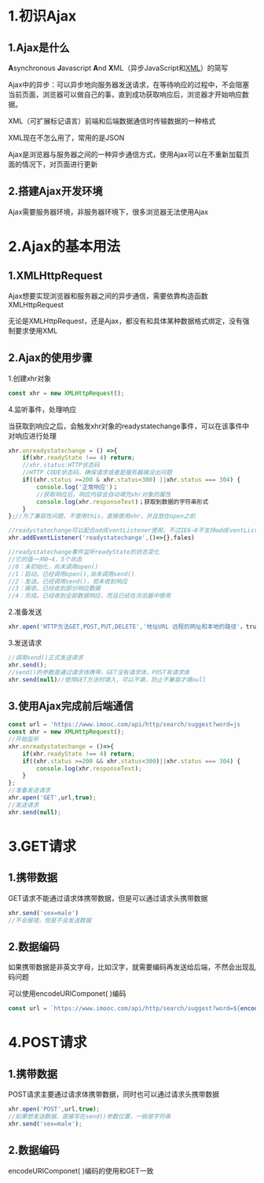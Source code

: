 # 1.初识Ajax

## 1.Ajax是什么

**A**synchronous **J**avascript **A**nd **X**ML（异步JavaScript和[XML](https://baike.baidu.com/item/XML/86251)）的简写

Ajax中的异步：可以异步地向服务器发送请求，在等待响应的过程中，不会阻塞当前页面，浏览器可以做自己的事，直到成功获取响应后，浏览器才开始响应数据。

XML（可扩展标记语言）前端和后端数据通信时传输数据的一种格式

XML现在不怎么用了，常用的是JSON

Ajax是浏览器与服务器之间的一种异步通信方式，使用Ajax可以在不重新加载页面的情况下，对页面进行更新

## 2.搭建Ajax开发环境

Ajax需要服务器环境，非服务器环境下，很多浏览器无法使用Ajax

# 2.Ajax的基本用法

## 1.XMLHttpRequest

Ajax想要实现浏览器和服务器之间的异步通信，需要依靠构造函数XMLHttpRequest

无论是XMLHttpRequest，还是Ajax，都没有和具体某种数据格式绑定，没有强制要求使用XML

## 2.Ajax的使用步骤

1.创建xhr对象

```javascript
const xhr = new XMLHttpRequest();
```

4.监听事件，处理响应

当获取到响应之后，会触发xhr对象的readystatechange事件，可以在该事件中对响应进行处理

```javascript
xhr.onreadystatechange = () =>{
    if(xhr.readyState !== 4) return;
    //xhr.status:HTTP状态码
    //HTTP CODE状态码，确保请求或者是服务器端没出问题
    if((xhr.status >=200 & xhr.status<300) ||xhr.status === 304) {
        console.log('正常响应')；
        //获取响应后，响应内容会自动填充xhr对象的属性
        console.log(xhr.responseText)；获取到数据的字符串形式
    }
};//为了兼容性问题，不使用this，直接使用xhr，并且放在open之前

//readystatechange可以配合addEventListener使用，不过IE6~8不支持addEventListener
xhr.addEventListener('readystatechange',()=>{},fales)

//readystatechange事件监听readyState的状态变化
//它的值一共0~4，5个状态
//0：未初始化，尚未调用open()
//1：启动。已经调用open(),尚未调用send()
//2：发送。已经调用send()，但未收到响应
//3：接收。已经收到部分响应数据
//4：完成。已经收到全部数据响应，而且已经在浏览器中使用

```

2.准备发送

```javascript
xhr.open('HTTP方法GET,POST,PUT,DELETE','地址URL 远程的网址和本地的路径'，true//表示异步);
```

3.发送请求

```javascript
//调用send()正式发送请求
xhr.send();
//send()的参数是通过请求体携带，GET没有请求体，POST有请求体
xhr.send(null)//使用GET方法时填入，可以不填，防止不兼容才填null
```

## 3.使用Ajax完成前后端通信

```javascript
const url = 'https://www.imooc.com/api/http/search/suggest?word=js
const xhr = new XMLHttpRequest();
//开始监听
xhr.onreadystatechange = ()=>{
    if(xhr.readyState !== 4) return;
    if((xhr.status >=200 && xhr.status<300)||xhr.status === 304) {
        console.log(xhr.responseText);
    }
};
//准备发送请求
xhr.open('GET',url,true);
//发送请求
xhr.send(null);
```

# 3.GET请求

## 1.携带数据

GET请求不能通过请求体携带数据，但是可以通过请求头携带数据

```javascript
xhr.send('sex=male')
//不会报错，但是不会发送数据
```

## 2.数据编码

如果携带数据是非英文字母，比如汉字，就需要编码再发送给后端，不然会出现乱码问题

可以使用encodeURIComponet( )编码

```javascript
const url = `https://www.imooc.com/api/http/search/suggest?word=${encodeURIComponet('前端')}`
```

# 4.POST请求

## 1.携带数据

POST请求主要通过请求体携带数据，同时也可以通过请求头携带数据

```javascript
xhr.open('POST',url,true);
//如果想发送数据，直接写在send()参数位置，一般是字符串
xhr.send('sex=male');
```

## 2.数据编码

encodeURIComponet( )编码的使用和GET一致

